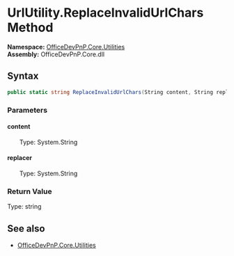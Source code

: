 # UrlUtility.ReplaceInvalidUrlChars Method  
  

**Namespace:** [OfficeDevPnP.Core.Utilities](OfficeDevPnP.Core.Utilities.md)  
**Assembly:** OfficeDevPnP.Core.dll  
## Syntax
```C#
public static string ReplaceInvalidUrlChars(String content, String replacer)
```
### Parameters
#### content  
&emsp;&emsp;Type: System.String  

#### replacer  
&emsp;&emsp;Type: System.String  

### Return Value
Type: string  

## See also
- [OfficeDevPnP.Core.Utilities](OfficeDevPnP.Core.Utilities.md)
